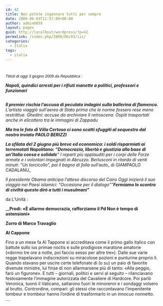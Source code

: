 ```yaml
---
id: 42
title: Non potete ingannare tutti per sempre
date: 2009-06-03T11:57:09+00:00
author: admin6059
layout: pages
guid: http://localhost/wordpress/?p=42
permalink: /index.php/2009/06/03/iii/
categories:
  - Italia
tags:
  - italia
---
```

# <!-- fine TITOLO -->

<p style="text-align: left;">
  <em><span style="font-size: medium;"><span style="font-family: trebuchet ms,geneva;"><span style="font-size: small;"><span style="font-family: Arial,Helvetica;">Ttitoli di oggi 3 giu</span></span></span></span></em><em><span style="font-size: medium;"><span style="font-family: trebuchet ms,geneva;"><span style="font-size: small;"><span style="font-family: Arial,Helvetica;">gno 2009 da Repubblica :</span></span></span></span></em>
</p>

**_Napoli, quindici arresti per i rifiuti manette a politici, professori e funzionari_**

## <!-- inizio SOMMARIO -->

<!-- inizio FIRMA -->

_**Il premier rischia l&#8217;accusa di peculato indagini sulla ballerina di flamenco.** L&#8217;artista viaggiò sull&#8217;aereo di Stato prima che le norme fossero rese meno restrittive. Ghedini: accuse da archiviare_ _Il retroscena. Ospiti trasportati anche in elicottero tra le immagini di Zappadu_ <!-- inizio TITOLO -->

**_Ma tra le foto di Villa Certosa ci sono scatti sfuggiti al sequestro <span class="txt12">dal nostro inviato PAOLO BERIZZI</span>_**

_**La sfilata del 2 giugno più breve ed economica: i soldi risparmiati ai terremotati Napolitano: &#8220;Democrazia, libertà e giustizia alla base di un&#8217;Italia coesa e solidale**&#8221; I reparti più applauditi per i corpi delle_ _Forze armate e i volontari impegnati in Abruzzo. Berlusconi in ritardo di venti minuti: &#8220;Un torcicollo&#8221;, poi il bagno di folla sull&#8217;auto__ <span class="txt12">di GIAMPAOLO CADALANU</span>_

<!-- inizio TITOLO -->

<!-- Ultima modifica : 2009-06-03 09:35:51 -->

_Il presidente Obama anticipa l&#8217;atteso discorso del Cairo Oggi inizierà il suo viaggio nei Paesi islamici: &#8220;Occasione per il dialogo&#8221;&#8221;**Fermiamo lo scontro di civiltà questo dirò a tutti i musulmani&#8221;**_

da L&#8217;Unità :

__**Prodi: «È allarme democrazia, rafforziamo il Pd Non è tempo di astensioni»**

**Zorro <span class="firma">di Marco Travaglio </span>**

**Al Cappone** 

Fino a un mese fa Al Tappone si accreditava come il primo gallo italico con battute sullo ius primae noctis e sulle prodigiose maratone amatorie («dormo tre ore a notte, poi faccio sesso per altre tre»). Dalle sue varie regge trapelavano indiscrezioni su miracolose pozioni e punturine proprio lì. Quando stavano per uscire certe telefonate di (o su) un paio di favorite divenute ministre, lui finse di non allarmarsene più di tanto: «Alla peggio, farò un figurone». E tutti &#8211; giornali, politici e servi al seguito &#8211; rilanciavano festosamente l’immagine autorizzata del Cavaliere di Hardcore. Poi parlò Veronica, tuonò il Vaticano, saltarono fuori le minorenni e i sondaggi volsero al brutto. Contrordine, compari: gli stessi che raccontavano l’impenitente tombeur e trombeur hanno l’ordine di trasformarlo in un innocuo nonnetto. &#8230;.

# <!-- inizio TITOLO -->

<!-- fine TITOLO -->

### <!-- inizio FIRMA -->
